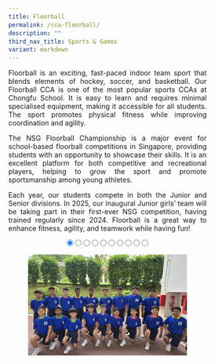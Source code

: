 ```yaml
---
title: Floorball
permalink: /cca-floorball/
description: ""
third_nav_title: Sports & Games
variant: markdown
---
```

<style>
* {
  margin: 0;
  padding: 0;
  box-sizing: border-box;
}

.slideshow-container {
  width: 100%;
  max-width: 700px;
  margin: auto;
  overflow: hidden;
  position: relative;
	text-align:center;
}

.slides {
  display: flex;
  transition: transform 0.5s ease; /* Smooth transition for sliding */
  width: 1000%; /* Adjust this to match the number of slides */
}

.slide {
  width: 10%; /* Each slide takes up 10% of the container (for 10 slides) */
  height: auto;
}

.slide img {
  width: 100%;
  height: auto;
  object-fit: cover;
  cursor: pointer; /* Make the images clickable */
}

/* Control the slide transition when the radio buttons are selected */
#slide1:checked ~ .slides {
  transform: translateX(0);
}

#slide2:checked ~ .slides {
  transform: translateX(-10%); /* Move to the second slide */
}

#slide3:checked ~ .slides {
  transform: translateX(-20%); /* Move to the third slide */
}

#slide4:checked ~ .slides {
  transform: translateX(-30%); /* Move to the fourth slide */
}

#slide5:checked ~ .slides {
  transform: translateX(-40%); /* Move to the fifth slide */
}

#slide6:checked ~ .slides {
  transform: translateX(-50%); /* Move to the sixth slide */
}

#slide7:checked ~ .slides {
transform: translateX(-60%); /* Move to the seventh slide */
}

#slide8:checked ~ .slides {
  transform: translateX(-70%); /* Move to the eighth slide */
}

#slide9:checked ~ .slides {
  transform: translateX(-80%); /* Move to the ninth slide */
}

#slide10:checked ~ .slides {
  transform: translateX(-90%); /* Move to the tenth slide */
}

/* Mobile Devices (up to 600px) */
@media (max-width: 600px) {
  .slide img {
    width: 100%;
    height: auto;
  }
}

/* Tablet devices (600px to 768px) */
@media (max-width: 768px) {
  .slide img {
    width: 100%;
    height: auto;
  }
}

/* Desktop devices (769px and above) */
@media (min-width: 769px) {
.slide img {
width: 80%;
height: auto;
}
}
</style>

<p style="text-align:justify">Floorball is an exciting, fast-paced indoor team sport that blends elements of hockey, soccer, and basketball. Our Floorball CCA is one of the most popular sports CCAs at Chongfu School. It is easy to learn and requires minimal specialised equipment, making it accessible for all students. The sport promotes physical fitness while improving coordination and agility.</p>
<p style="text-align:justify">The NSG Floorball Championship is a major event for school-based floorball competitions in Singapore, providing students with an opportunity to showcase their skills. It is an excellent platform for both competitive and recreational players, helping to grow the sport and promote sportsmanship among young athletes.</p>
<p style="text-align:justify">Each year, our students compete in both the Junior and Senior divisions. In 2025, our inaugural Junior girls’ team will be taking part in their first-ever NSG competition, having trained regularly since 2024. Floorball is a great way to enhance fitness, agility, and teamwork while having fun!</p>

<div class="slideshow-container">

<input checked="" id="slide1" name="slide" type="radio">
<input id="slide2" name="slide" type="radio">
<input id="slide3" name="slide" type="radio">
<input id="slide4" name="slide" type="radio">
<input id="slide5" name="slide" type="radio">
<input id="slide6" name="slide" type="radio">
<input id="slide7" name="slide" type="radio">
<input id="slide8" name="slide" type="radio">
<input id="slide9" name="slide" type="radio">
<input id="slide10" name="slide" type="radio">
<p></p>
<div class="slides">
<label class="slide" for="slide2">
<img alt="Image 1" src="/images/CCA%20Floorball/Floorball_01v.jpg">
</label>
<label class="slide" for="slide3">
<img alt="Image 2" src="/images/CCA%20Floorball/Floorball_02v.jpg">
</label>
<label class="slide" for="slide4">
<img alt="Image 3" src="/images/CCA%20Floorball/Floorball_03v.jpg">
</label>
<label class="slide" for="slide5">
<img alt="Image 4" src="/images/CCA%20Floorball/Floorball_04v.jpg">
</label>
<label class="slide" for="slide6">
<img alt="Image 5" src="/images/CCA%20Floorball/Floorball_05v.jpg">
</label>
<label class="slide" for="slide7">
<img alt="Image 6" src="/images/CCA%20Floorball/Floorball_06v.jpg">
</label>
<label class="slide" for="slide8">
<img alt="Image 7" src="/images/CCA%20Floorball/Floorball_07v.jpg">
</label>
<label class="slide" for="slide9">
<img alt="Image 8" src="/images/CCA%20Floorball/Floorball_08v.jpg">
</label>
<label class="slide" for="slide10">
<img alt="Image 9" src="/images/CCA%20Floorball/Floorball_09v.jpg">
</label>
<label class="slide" for="slide1">
<img alt="Image 10" src="/images/CCA%20Floorball/Floorball_10v.jpg">
</label>
</div>
</div>